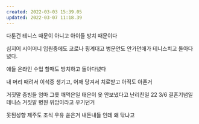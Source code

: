 ```yaml
---
created: 2022-03-03 15:39.05
updated: 2022-03-07 11:18.39
---
```

다툰건 테니스 때문이 아니고 아이들 방치 때문이다

심지어 시어머니 입원중에도 코로나 핑계대고 병문안도 안가던애가 테니스치고 돌아다녔다.

애들 온라인 수업 할때도 방치하고 돌아다녔다

내 머리 때려서 이석증 생기고, 어깨 당겨서 치료받고 아직도 아픈거

거짓말 증빙들
엄마 그릇 깨먹은일
태은이 옷 안보냈다고 난리친일 22 3/6
결혼기념일 테니스 거짓말
병원 위암이라고 우기던거

못된성향
제주도 조식 우유 쏟은거 내돈내들 인데 왜 닦냐고
